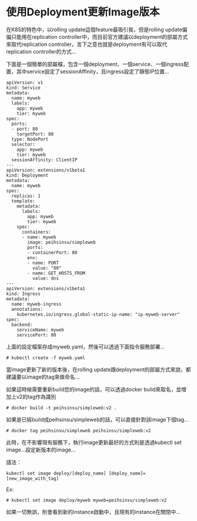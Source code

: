 # 使用Deployment更新Image版本

在K8S的特色中，以rolling update這個feature最吸引我，但是rolling update偏偏只能用在replication controller中，而目前官方建議以deployment的部屬方式來取代replication controller，言下之意也就是deployment有可以取代replication controller的方式...

下面是一個簡單的部屬檔，包含一個deployment、一個service、一個ingress配置，其中service設定了sessionAffinity，且ingress設定了靜態IP位置...

```
apiVersion: v1
kind: Service
metadata:
  name: myweb
  labels:
    app: myweb
    tier: myweb
spec:
  ports:
  - port: 80
    targetPort: 80
  type: NodePort
  selector:
    app: myweb
    tier: myweb
  sessionAffinity: ClientIP
---
apiVersion: extensions/v1beta1
kind: Deployment
metadata:
  name: myweb
spec:
  replicas: 1
  template:
    metadata:
      labels:
        app: myweb
        tier: myweb
    spec:
      containers:
      - name: myweb
        image: peihsinsu/simpleweb
        ports:
        - containerPort: 80
        env:
        - name: PORT
          value: "80"
        - name: GET_HOSTS_FROM
          value: dns
---
apiVersion: extensions/v1beta1
kind: Ingress
metadata:
  name: myweb-ingress
  annotations:
    kubernetes.io/ingress.global-static-ip-name: "ip-myweb-server"
spec:
  backend:
    serviceName: myweb
    servicePort: 80
```

上面的設定檔案存成myweb.yaml，然後可以透過下面指令服務部署...

```
# kubectl create -f myweb.yaml
```

當image更新了新的版本後，在rolling update跟deployment的部屬方式來說，都建議要以image的tag來做命名...

如果這時候需要重新build您的image的話，可以透過docker build來取名，並增加上v2的tag作為識別

```
# docker build -t peihsinsu/simpleweb:v2 .
```

如果是已經build成peihsinsu/simpleweb的話，可以直接針對該image下個tag...

```
# docker tag peihsinsu/simpleweb peihsinsu/simpleweb:v2
```

此時，在不影響現有服務下，執行image更新最好的方式則是透過kubectl set image...設定新版本的image...

語法：

```
kubectl set image deploy/[deploy_name] [deploy_name]=[new_image_with_tag]
```

Ex:
```
# kubectl set image deploy/myweb myweb=peihsinsu/simpleweb:v2
```

如果一切無誤，則會看到新的instance啟動中，且現有的instance在關閉中...